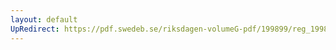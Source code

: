 ```yaml
---
layout: default
UpRedirect: https://pdf.swedeb.se/riksdagen-volumeG-pdf/199899/reg_199899/reg_199899_0194.pdf
---
```

